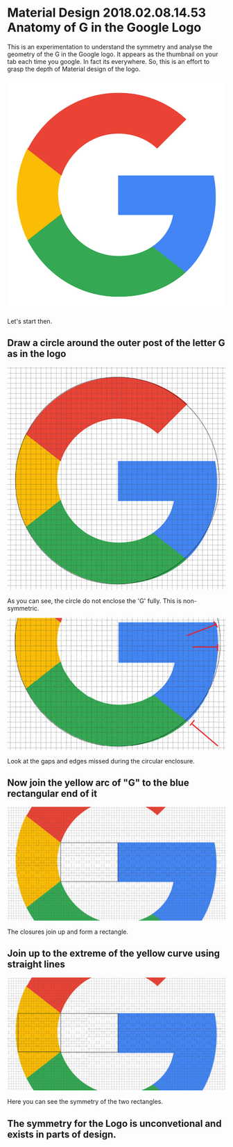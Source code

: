 # Material Design 2018.02.08.14.53 Anatomy of G in the Google Logo
This is an experimentation to understand the symmetry and analyse the geometry of the G in the Google logo. It appears as the thumbnail on your tab each time you google. In fact its everywhere. So, this is an effort to grasp the depth of Material design of the logo.

![alt text](https://github.com/yashpathack/Material-Design-2018.02.08.14.53-Anatomy-of-G-in-the-Google-Logo/blob/master/Google_icon_logo.png)<br/>

Let's start then. 
## Draw a circle around the outer post of the letter G as in the logo
![alt text](https://github.com/yashpathack/Material-Design-2018.02.08.14.53-Anatomy-of-G-in-the-Google-Logo/blob/master/g1.png)<br/>

As you can see, the circle do not enclose the 'G' fully. This is non-symmetric. 

![alt text](https://github.com/yashpathack/Material-Design-2018.02.08.14.53-Anatomy-of-G-in-the-Google-Logo/blob/master/g12.png)<br/>

Look at the gaps and edges missed during the circular enclosure. 

## Now join the yellow arc of "G" to the blue rectangular end of it

![alt text](https://github.com/yashpathack/Material-Design-2018.02.08.14.53-Anatomy-of-G-in-the-Google-Logo/blob/master/g4.PNG)<br/>

The closures join up and form a rectangle.
## Join up to the extreme of the yellow curve using straight lines

![alt text](https://github.com/yashpathack/Material-Design-2018.02.08.14.53-Anatomy-of-G-in-the-Google-Logo/blob/master/gyu.PNG)<br/>

Here you can see the symmetry of the two rectangles. 

## The symmetry for the Logo is unconvetional and exists in parts of design. 
